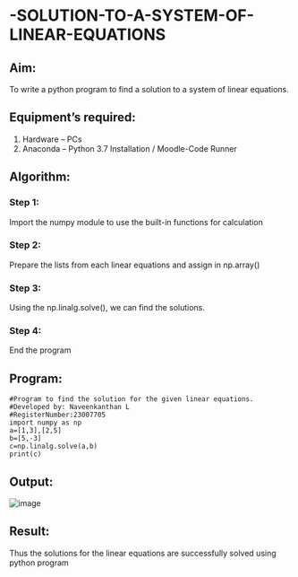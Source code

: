 # -SOLUTION-TO-A-SYSTEM-OF-LINEAR-EQUATIONS
## Aim:
To write a python program to find a solution to a system of linear equations.
## Equipment’s required:
1. 	Hardware – PCs
2. 	Anaconda – Python 3.7 Installation / Moodle-Code Runner
## Algorithm:
### Step 1: 
Import the numpy module to use the built-in functions for calculation
### Step 2: 
Prepare the lists from each linear equations and assign in np.array()
### Step 3: 
Using the np.linalg.solve(), we can find the solutions.
### Step 4: 
End the program
## Program:
```
#Program to find the solution for the given linear equations.
#Developed by: Naveenkanthan L
#RegisterNumber:23007705
import numpy as np
a=[1,3],[2,5]
b=[5,-3]
c=np.linalg.solve(a,b)
print(c)
```
## Output:
![image](https://github.com/Naveen1825/-SOLUTION-TO-A-SYSTEM-OF-LINEAR-EQUATIONS/assets/138969868/47290a1d-01b3-43d3-9ae7-e4ab08e6095f)

## Result: 
Thus the solutions for the linear equations are successfully solved using python program

